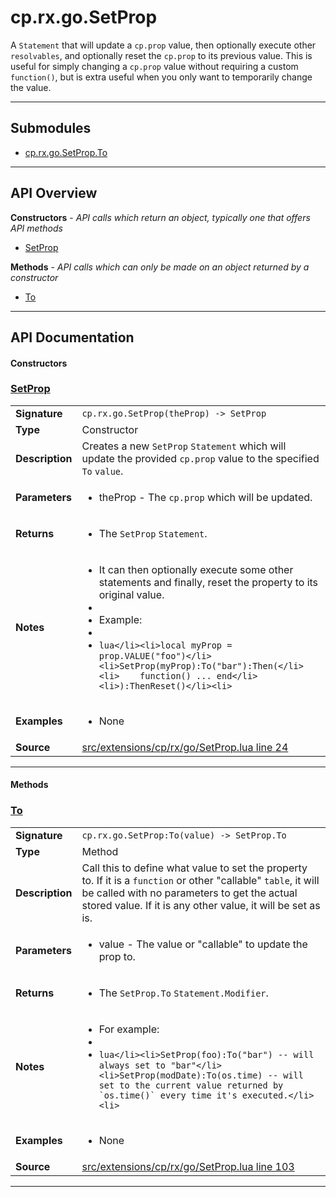 # cp.rx.go.SetProp

A `Statement` that will update a `cp.prop` value, then optionally execute other `resolvables`, and optionally reset the `cp.prop` to its previous value.
This is useful for simply changing a `cp.prop` value without requiring a custom `function()`, but is extra useful when you only want to temporarily change
the value.

---

## Submodules
 * [cp.rx.go.SetProp.To](cp.rx.go.SetProp.To.md)

---

## API Overview
**Constructors** - _API calls which return an object, typically one that offers API methods_
 * [SetProp](#setprop)

**Methods** - _API calls which can only be made on an object returned by a constructor_
 * [To](#to)


---

## API Documentation

#### Constructors


### [SetProp](#setprop)

|                                             |                                                                                     |
| --------------------------------------------|-------------------------------------------------------------------------------------|
| **Signature**                               | `cp.rx.go.SetProp(theProp) -> SetProp`                                                                    |
| **Type**                                    | Constructor                                                                     |
| **Description**                             | Creates a new `SetProp` `Statement` which will update the provided `cp.prop` value to the specified `To` `value`.                                                                     |
| **Parameters**                              | <ul><li>theProp - The `cp.prop` which will be updated.</li></ul> |
| **Returns**                                 | <ul><li>The `SetProp` `Statement`.</li></ul>          |
| **Notes**                                   | <ul><li>It can then optionally execute some other statements and finally, reset the property to its original value.</li><li></li><li>Example:</li><li></li><li>```lua</li><li>local myProp = prop.VALUE("foo")</li><li>SetProp(myProp):To("bar"):Then(</li><li>    function() ... end</li><li>):ThenReset()</li><li>```</li></ul> |
| **Examples**                                | <ul><li>None</li></ul> |
| **Source**                                  | [src/extensions/cp/rx/go/SetProp.lua line 24](https://github.com/CommandPost/CommandPost/blob/develop/src/extensions/cp/rx/go/SetProp.lua#L24) |

---

#### Methods


### [To](#to)

|                                             |                                                                                     |
| --------------------------------------------|-------------------------------------------------------------------------------------|
| **Signature**                               | `cp.rx.go.SetProp:To(value) -> SetProp.To`                                                                    |
| **Type**                                    | Method                                                                     |
| **Description**                             | Call this to define what value to set the property to. If it is a `function` or other "callable" `table`, it will be called with no parameters to get the actual stored value. If it is any other value, it will be set as is.                                                                     |
| **Parameters**                              | <ul><li>value - The value or "callable" to update the prop to.</li></ul> |
| **Returns**                                 | <ul><li>The `SetProp.To` `Statement.Modifier`.</li></ul>          |
| **Notes**                                   | <ul><li>For example:</li><li></li><li>```lua</li><li>SetProp(foo):To("bar") -- will always set to "bar"</li><li>SetProp(modDate):To(os.time) -- will set to the current value returned by `os.time()` every time it's executed.</li><li>```</li></ul> |
| **Examples**                                | <ul><li>None</li></ul> |
| **Source**                                  | [src/extensions/cp/rx/go/SetProp.lua line 103](https://github.com/CommandPost/CommandPost/blob/develop/src/extensions/cp/rx/go/SetProp.lua#L103) |

---

